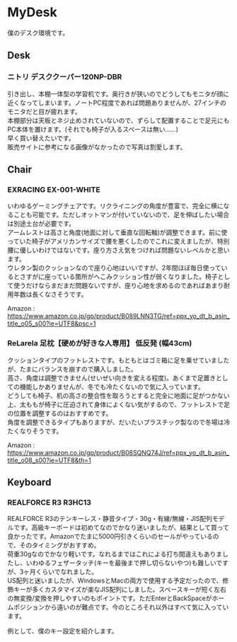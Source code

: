 # MyDesk
僕のデスク環境です。

## Desk
### ニトリ デスククーパー120NP-DBR 
引き出し、本棚一体型の学習机です。奥行きが狭いのでどうしてもモニタが顔に近くなってしまいます。ノートPC程度であれば問題ありませんが、27インチのモニタだと目が疲れます。  
本棚部分は天板とネジ止めされていないので、ずらして配置することで足元にもPC本体を置けます。(それでも椅子が入るスペースは無い……)  
早く買い替えたいです。  
販売サイトに参考になる画像がなかったので写真は割愛します。

## Chair
###  EXRACING EX-001-WHITE 
いわゆるゲーミングチェアです。リクライニングの角度が豊富で、完全に横になることも可能です。ただしオットマンが付いていないので、足を伸ばしたい場合は別途土台が必要です。  
アームレストは高さと角度(地面に対して垂直な回転軸)が調整できます。前に使っていた椅子がアメリカンサイズで腰を悪くしたのでこれに変えましたが、特別腰に優しいわけではないです。座り方さえ気をつければ問題ないレベルかと思います。  
ウレタン製のクッションなので座り心地はいいですが、2年間ほぼ毎日使っているとさすがに座っている箇所がへこみクッション性が弱くなりました。椅子として使うだけならまだまだ問題ないですが、座り心地を求めるのであればあまり耐用年数は長くなさそうです。  

Amazon : https://www.amazon.co.jp/gp/product/B089LNN3TG/ref=ppx_yo_dt_b_asin_title_o05_s00?ie=UTF8&psc=1

### ReLarela 足枕【硬めが好きな人専用】 低反発 (幅43cm)
クッションタイプのフットレストです。もともとはゴミ箱に足を乗せていましたが、たまにバランスを崩すので購入しました。  
高さ、角度は調整できません(せいぜい向きを変える程度)。あくまで足置きとしての機能しかありませんが、冬でも冷たくないので気に入っています。  
どうしても椅子、机の高さの整合性を取ろうとすると完全に地面に足がつかない上、太ももが椅子に圧迫されて身体によくない気がするので、フットレストで足の位置を調整するのはおすすめです。  
角度を調整できるタイプもありますが、だいたいプラスチック製なので冬場は冷たくなりそうです。  

Amazon : https://www.amazon.co.jp/gp/product/B08SQNQ74J/ref=ppx_yo_dt_b_asin_title_o08_s00?ie=UTF8&th=1

## Keyboard
### REALFORCE R3 R3HC13
REALFORCE R3のテンキーレス・静音タイプ・30g・有線/無線・JIS配列モデルです。高級キーボードは初めてなのでかなり迷いましたが、結果として買って良かったです。Amazonでたまに5000円引きくらいのセールがやっているので、そのタイミングがおすすめ。  
荷重30gなのでかなり軽いです。なれるまではこれによる打ち間違えもありましたし、いわゆるフェザータッチ(キーを最後まで押し切らないやつ)も難しいですが、3ヶ月くらいでなれました。  
US配列と迷いましたが、WindowsとMacの両方で使用する予定だったので、修飾キーが多くカスタマイズが楽なJIS配列にしました。スペースキーが短く左右の無変換/変換を押しやすいのもポイントです。ただEnterとBackSpaceがホームポジションから遠いのが難点です。今のところそれ以外はすべて気に入っています。  

例として、僕のキー設定を紹介します。


